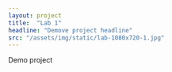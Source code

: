 ```yaml
---
layout: project
title:  "Lab 1"
headline: "Demove project headline"
src: "/assets/img/static/lab-1080x720-1.jpg"
---
```


Demo project

